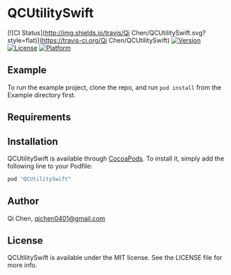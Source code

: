 # QCUtilitySwift

[![CI Status](http://img.shields.io/travis/Qi Chen/QCUtilitySwift.svg?style=flat)](https://travis-ci.org/Qi Chen/QCUtilitySwift)
[![Version](https://img.shields.io/cocoapods/v/QCUtilitySwift.svg?style=flat)](http://cocoapods.org/pods/QCUtilitySwift)
[![License](https://img.shields.io/cocoapods/l/QCUtilitySwift.svg?style=flat)](http://cocoapods.org/pods/QCUtilitySwift)
[![Platform](https://img.shields.io/cocoapods/p/QCUtilitySwift.svg?style=flat)](http://cocoapods.org/pods/QCUtilitySwift)

## Example

To run the example project, clone the repo, and run `pod install` from the Example directory first.

## Requirements

## Installation

QCUtilitySwift is available through [CocoaPods](http://cocoapods.org). To install
it, simply add the following line to your Podfile:

```ruby
pod "QCUtilitySwift"
```

## Author

Qi Chen, qichen0401@gmail.com

## License

QCUtilitySwift is available under the MIT license. See the LICENSE file for more info.
